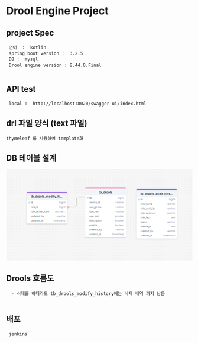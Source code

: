 # Drool Engine Project 

## project Spec 
````
 언어  :  kotlin 
 spring boot version :  3.2.5
 DB :  mysql 
 Drool engine version : 8.44.0.Final
   
````

## API test
```
 local :  http://localhost:8020/swagger-ui/index.html
```

## drl 파일 양식 (text 파일)
```
thymeleaf 를 사용하여 template화 
```

## DB 테이블 설계 
![My Logo](readmeImg/DroolsTable.png)


## Drools 흐름도 
```
  - 삭제를 하더라도 tb_drools_modify_history에는 삭제 내역 까지 남음 
  
```

## 배포 
```
 jenkins 
```
